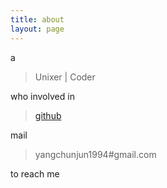 ```yaml
---
title: about
layout: page
---
```


a

> Unixer | Coder

who involved in

> [github](https://github.com/JickYang)

mail

> yangchunjun1994#gmail.com


to reach me
